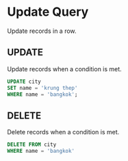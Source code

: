 # Update Query

Update records in a row.

## UPDATE

Update records when a condition is met.

```sql
UPDATE city
SET name = 'krung thep'
WHERE name = 'bangkok';
```

## DELETE

Delete records when a condition is met.

```sql
DELETE FROM city
WHERE name = 'bangkok'
```
